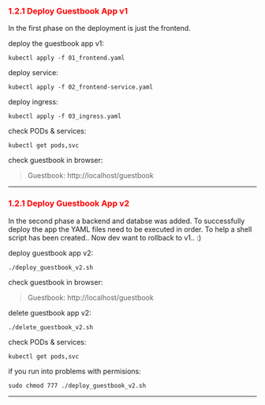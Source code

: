 ### <font color='red'> 1.2.1 Deploy Guestbook App v1</font>
In the first phase on the deployment is just the frontend.

deploy the guestbook app v1:
```
kubectl apply -f 01_frontend.yaml
```
deploy service:
```
kubectl apply -f 02_frontend-service.yaml
```
deploy ingress:
```
kubectl apply -f 03_ingress.yaml
```
check PODs & services:
```
kubectl get pods,svc
```
check guestbook in browser:

> Guestbook: http://localhost/guestbook

--- 


### <font color='red'> 1.2.1 Deploy Guestbook App v2</font>
In the second phase a backend and databse was added. To successfully deploy the app the YAML files need to be 
executed in order.  To help a shell script has been created..  Now dev want to rollback to v1..  :)

deploy guestbook app v2:
```
./deploy_guestbook_v2.sh
```
check guestbook in browser:

> Guestbook: http://localhost/guestbook

delete guestbook app v2:
```
./delete_guestbook_v2.sh
```
check PODs & services:
```
kubectl get pods,svc
```

if you run into problems with permisions:
```
sudo chmod 777 ./deploy_guestbook_v2.sh
```

--- 